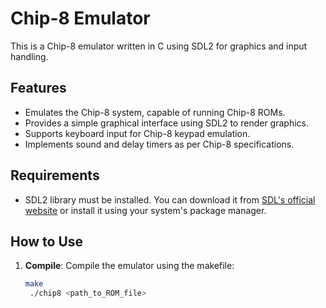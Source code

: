 # Chip-8 Emulator

This is a Chip-8 emulator written in C using SDL2 for graphics and input handling.

## Features

- Emulates the Chip-8 system, capable of running Chip-8 ROMs.
- Provides a simple graphical interface using SDL2 to render graphics.
- Supports keyboard input for Chip-8 keypad emulation.
- Implements sound and delay timers as per Chip-8 specifications.

## Requirements

- SDL2 library must be installed. You can download it from [SDL's official website](https://www.libsdl.org/download-2.0.php) or install it using your system's package manager.

## How to Use

1. **Compile**: Compile the emulator using the makefile: 
   ```bash
   make
    ./chip8 <path_to_ROM_file>

  

